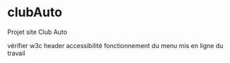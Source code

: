 # clubAuto
Projet site Club Auto

vérifier w3c header
accessibilité
fonctionnement du menu
mis en ligne du travail
